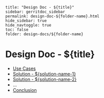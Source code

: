 ```
title: "Design Doc - ${title}"
sidebar: gerritdoc_sidebar
permalink: design-doc-${folder-name}.html
hide_sidebar: true
hide_navtoggle: true
toc: false
folder: design-docs/${folder-name}
```

# Design Doc - ${title}

* [Use Cases](use-cases.html)
* [Solution - ${solution-name-1}](solution-1.html)
* [Solution - ${solution-name-2}](solution-2.html)
* ...
* [Conclusion](conclusion.html)
